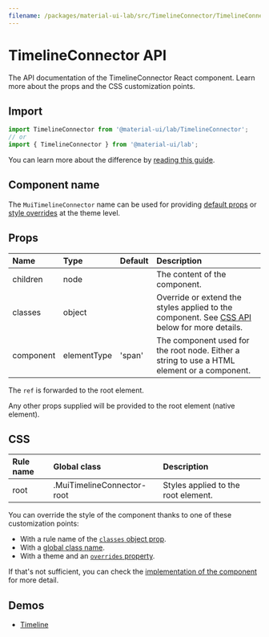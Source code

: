 ```yaml
---
filename: /packages/material-ui-lab/src/TimelineConnector/TimelineConnector.js
---
```


<!--- This documentation is automatically generated, do not try to edit it. -->

# TimelineConnector API

<p class="description">The API documentation of the TimelineConnector React component. Learn more about the props and the CSS customization points.</p>

## Import

```js
import TimelineConnector from '@material-ui/lab/TimelineConnector';
// or
import { TimelineConnector } from '@material-ui/lab';
```

You can learn more about the difference by [reading this guide](/guides/minimizing-bundle-size/).



## Component name

The `MuiTimelineConnector` name can be used for providing [default props](/customization/globals/#default-props) or [style overrides](/customization/globals/#css) at the theme level.

## Props

| Name | Type | Default | Description |
|:-----|:-----|:--------|:------------|
| <span class="prop-name">children</span> | <span class="prop-type">node</span> |  | The content of the component. |
| <span class="prop-name">classes</span> | <span class="prop-type">object</span> |  | Override or extend the styles applied to the component. See [CSS API](#css) below for more details. |
| <span class="prop-name">component</span> | <span class="prop-type">elementType</span> | <span class="prop-default">'span'</span> | The component used for the root node. Either a string to use a HTML element or a component. |

The `ref` is forwarded to the root element.

Any other props supplied will be provided to the root element (native element).

## CSS

| Rule name | Global class | Description |
|:-----|:-------------|:------------|
| <span class="prop-name">root</span> | <span class="prop-name">.MuiTimelineConnector-root</span> | Styles applied to the root element.

You can override the style of the component thanks to one of these customization points:

- With a rule name of the [`classes` object prop](/customization/components/#overriding-styles-with-classes).
- With a [global class name](/customization/components/#overriding-styles-with-global-class-names).
- With a theme and an [`overrides` property](/customization/globals/#css).

If that's not sufficient, you can check the [implementation of the component](https://github.com/mui-org/material-ui/blob/master/packages/material-ui-lab/src/TimelineConnector/TimelineConnector.js) for more detail.

## Demos

- [Timeline](/components/timeline/)

